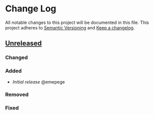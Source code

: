 # Change Log

All notable changes to this project will be documented in this file.
This project adheres to [Semantic Versioning](http://semver.org/) and [Keep a changelog](https://github.com/olivierlacan/keep-a-changelog).

## [Unreleased](https://github.com/idealista/percona_xtradb_role/tree/develop)
### Changed
### Added
- *Initial release* @emepege
### Removed
### Fixed
